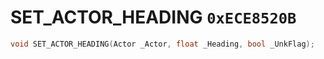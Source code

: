 # SET_ACTOR_HEADING `0xECE8520B`

```cpp
void SET_ACTOR_HEADING(Actor _Actor, float _Heading, bool _UnkFlag);
```